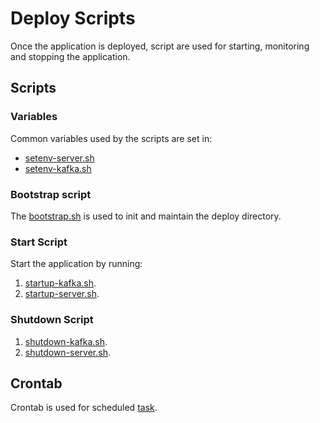 # Deploy Scripts

Once the application is deployed, script are used for starting, monitoring and stopping the application.

## Scripts

### Variables

Common variables used by the scripts are set in:

* [setenv-server.sh](../bitstamp-consumer-deploy/src/main/java/com/herron/bitstamp/consumer/deploy/scripts/setenv-server.sh)
* [setenv-kafka.sh](../bitstamp-consumer-deploy/src/main/java/com/herron/bitstamp/consumer/deploy/scripts/setenv-kafka.sh)

### Bootstrap script

The [bootstrap.sh](../bitstamp-consumer-deploy/src/main/java/com/herron/bitstamp/consumer/deploy/scripts/bootstrap.sh)
is used to init and maintain the deploy directory.

### Start Script

Start the application by running:

1. [startup-kafka.sh](../bitstamp-consumer-deploy/src/main/java/com/herron/bitstamp/consumer/deploy/scripts/startup-kafka.sh).
2. [startup-server.sh](../bitstamp-consumer-deploy/src/main/java/com/herron/bitstamp/consumer/deploy/scripts/startup-server.sh).

### Shutdown Script

1. [shutdown-kafka.sh](../bitstamp-consumer-deploy/src/main/java/com/herron/bitstamp/consumer/deploy/scripts/shutdown-kafka.sh).
2. [shutdown-server.sh](../bitstamp-consumer-deploy/src/main/java/com/herron/bitstamp/consumer/deploy/scripts/shutdown-server.sh).

## Crontab

Crontab is used for
scheduled [task](../bitstamp-consumer-deploy/src/main/java/com/herron/bitstamp/consumer/deploy/cron/bitstamp-adaptor.crontab).

